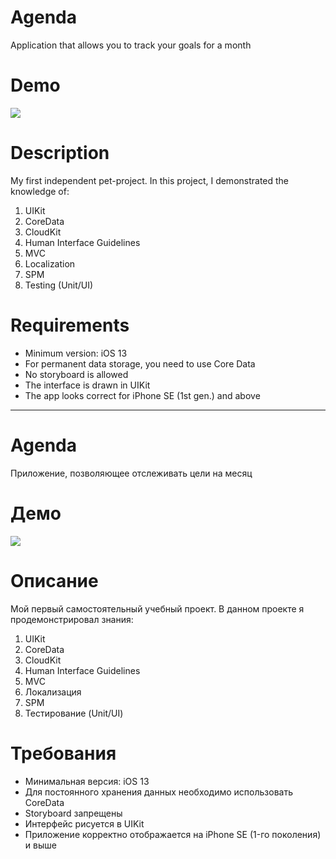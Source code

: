 #  Agenda
Application that allows you to track your goals for a month

# Demo
<a href="https://youtu.be/vGj_aa4yipk"><img src="https://user-images.githubusercontent.com/60363270/171418119-147d0849-31fe-4e79-9d5d-fe7e5d400c21.png"></a>

# Description
My first independent pet-project. In this project, I demonstrated the knowledge of:
1. UIKit
2. CoreData
3. CloudKit
4. Human Interface Guidelines
5. MVC
6. Localization
7. SPM
8. Testing (Unit/UI)

# Requirements
- Minimum version: iOS 13
- For permanent data storage, you need to use Core Data
- No storyboard is allowed
- The interface is drawn in UIKit
- The app looks correct for iPhone SE (1st gen.) and above

---
#  Agenda
Приложение, позволяющее отслеживать цели на месяц

# Демо
<a href="https://youtu.be/vGj_aa4yipk"><img src="https://user-images.githubusercontent.com/60363270/171418119-147d0849-31fe-4e79-9d5d-fe7e5d400c21.png"></a>

# Описание
Мой первый самостоятельный учебный проект. В данном проекте я продемонстрировал знания:
1. UIKit
2. CoreData
3. CloudKit
4. Human Interface Guidelines
5. MVC
6. Локализация
7. SPM
8. Тестирование (Unit/UI)

# Требования
- Минимальная версия: iOS 13
- Для постоянного хранения данных необходимо использовать CoreData
- Storyboard запрещены
- Интерфейс рисуется в UIKit
- Приложение корректно отображается на iPhone SE (1-го поколения) и выше
